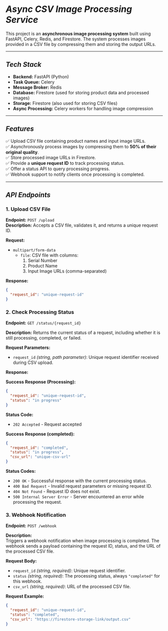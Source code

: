 # *Async CSV Image Processing Service*

This project is an **asynchronous image processing system** built using FastAPI, Celery, Redis, and Firestore. The system processes images provided in a CSV file by compressing them and storing the output URLs.

---

## *Tech Stack*

- **Backend:** FastAPI (Python)
- **Task Queue:** Celery
- **Message Broker:** Redis
- **Database:** Firestore (used for storing product data and processed images)
- **Storage:** Firestore (also used for storing CSV files)
- **Async Processing:** Celery workers for handling image compression

---

## *Features*

✅ Upload CSV file containing product names and input image URLs.  
✅ Asynchronously process images by compressing them to **50% of their original quality**.  
✅ Store processed image URLs in Firestore.  
✅ Provide a **unique request ID** to track processing status.  
✅ Offer a status API to query processing progress.  
✅ Webhook support to notify clients once processing is completed.  

---

## *API Endpoints*

### **1. Upload CSV File**
**Endpoint:** `POST /upload`  
**Description:** Accepts a CSV file, validates it, and returns a unique request ID.  

**Request:**  
- `multipart/form-data`
  - `file`: CSV file with columns:  
    1. Serial Number  
    2. Product Name  
    3. Input Image URLs (comma-separated)

**Response:**  
```json
{
  "request_id": "unique-request-id"
}
```
### 2. **Check Processing Status**

**Endpoint:**
`GET /status/{request_id}`

**Description:**
Returns the current status of a request, including whether it is still processing, completed, or failed.

**Request Parameters:**   
- `request_id` *(string, path parameter)*: Unique request identifier received during CSV upload.

**Response:**

**Success Response (Processing):**   
```json
{
  "request_id": "unique-request-id",
  "status": "in progress"
}
```
 **Status Code:**
- `202 Accepted` - Request accepted

**Success Response (completed):**   

```json
{
  "request_id": "completed",
  "status": "in progress",
  "csv_url": "unique-csv-url"
}
```
 **Status Codes:**
- `200 OK` - Successful response with the current processing status.
- `400 Bad Request` - Invalid request parameters or missing request ID.
- `404 Not Found` - Request ID does not exist.
- `500 Internal Server Error` - Server encountered an error while processing the request.

### **3. Webhook Notification**

**Endpoint:**
`POST /webhook`

**Description:**   
Triggers a webhook notification when image processing is completed. The webhook sends a payload containing the request ID, status, and the URL of the processed CSV file.

**Request Body:**   
- `request_id` *(string, required)*: Unique request identifier.
- `status` *(string, required)*: The processing status, always `"completed"` for this webhook.
- `csv_url` *(string, required)*: URL of the processed CSV file.

**Request Example:**   
```json
{
  "request_id": "unique-request-id",
  "status": "completed",
  "csv_url": "https://firestore-storage-link/output.csv"
}
```
